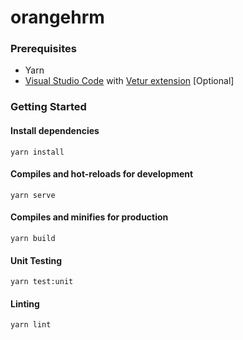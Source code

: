 # orangehrm

### Prerequisites

- Yarn
- [Visual Studio Code](https://code.visualstudio.com/) with [Vetur extension](https://github.com/vuejs/vetur) [Optional]

### Getting Started

#### Install dependencies

```
yarn install
```

#### Compiles and hot-reloads for development
```
yarn serve
```

#### Compiles and minifies for production
```
yarn build
```

#### Unit Testing

```
yarn test:unit
```

#### Linting

```
yarn lint
```
